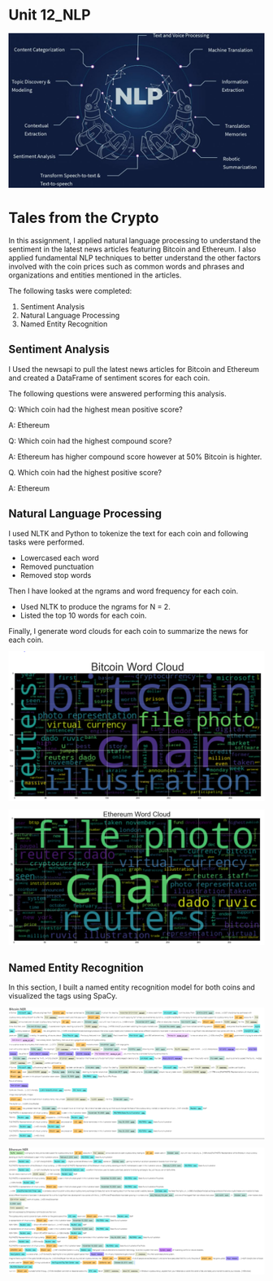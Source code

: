 # Unit 12_NLP

![NLP](https://github.com/amanafzali/Bootcamp_NLP/blob/main/pictures/NLP.jpg?raw=true)

# Tales from the Crypto

In this assignment, I applied natural language processing to understand the sentiment in the latest news articles featuring Bitcoin and Ethereum. I also applied fundamental NLP techniques to better understand the other factors involved with the coin prices such as common words and phrases and organizations and entities mentioned in the articles.

The following tasks were completed:

1. Sentiment Analysis
2. Natural Language Processing
3. Named Entity Recognition

## Sentiment Analysis

I Used the newsapi to pull the latest news articles for Bitcoin and Ethereum and created a DataFrame of sentiment scores for each coin.

The following questions were answered performing this analysis.

Q: Which coin had the highest mean positive score?

A: Ethereum

Q: Which coin had the highest compound score?

A: Ethereum has higher compound score however at 50% Bitcoin is highter.

Q. Which coin had the highest positive score?

A: Ethereum

## Natural Language Processing

I used NLTK and Python to tokenize the text for each coin and following tasks were performed.

- Lowercased each word
- Removed punctuation
- Removed stop words

Then I have looked at the ngrams and word frequency for each coin.

- Used NLTK to produce the ngrams for N = 2.
- Listed the top 10 words for each coin.

Finally, I generate word clouds for each coin to summarize the news for each coin.

![btc_wc](https://github.com/amanafzali/Bootcamp_NLP/blob/main/pictures/Bitcoin%20WC.PNG?raw=true)


![eth_wc](https://github.com/amanafzali/Bootcamp_NLP/blob/main/pictures/Ethereum%20WC.PNG?raw=true)



## Named Entity Recognition

In this section, I built a named entity recognition model for both coins and visualized the tags using SpaCy.

![btc_ner](https://github.com/amanafzali/Bootcamp_NLP/blob/main/pictures/Bitcoin%20NER.PNG?raw=true)


![eth_ner](https://github.com/amanafzali/Bootcamp_NLP/blob/main/pictures/Ethereum%20NER.PNG?raw=true)
